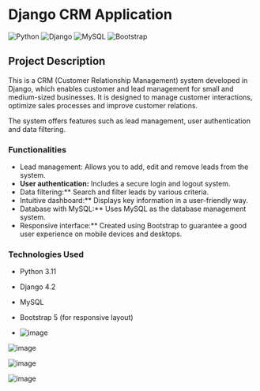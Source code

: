 # **Django CRM Application**
![Python](https://img.shields.io/badge/Python-3.11-blue.svg)
![Django](https://img.shields.io/badge/Django-4.2-green.svg)
![MySQL](https://img.shields.io/badge/MySQL-8.0-blue.svg)
![Bootstrap](https://img.shields.io/badge/Bootstrap-5.0-purple.svg)



## **Project Description**

This is a CRM (Customer Relationship Management) system developed in Django, which enables customer and lead management for small and medium-sized businesses. 
It is designed to manage customer interactions, optimize sales processes and improve customer relations.

The system offers features such as lead management, user authentication and data filtering.

### **Functionalities**

- Lead management: Allows you to add, edit and remove leads from the system.
- **User authentication:** Includes a secure login and logout system.
- Data filtering:** Search and filter leads by various criteria.
- Intuitive dashboard:** Displays key information in a user-friendly way.
- Database with MySQL:** Uses MySQL as the database management system.
- Responsive interface:** Created using Bootstrap to guarantee a good user experience on mobile devices and desktops.

### **Technologies Used**

- Python 3.11
- Django 4.2
- MySQL
- Bootstrap 5 (for responsive layout)

- ![image](https://github.com/user-attachments/assets/d09b5a35-06df-471e-978e-02435a03acce)


![image](https://github.com/user-attachments/assets/11176320-e43f-4a39-93a9-cc64e0993de9)

![image](https://github.com/user-attachments/assets/86f5a9b0-81d0-4df4-a542-7ad859e7d9f2)

![image](https://github.com/user-attachments/assets/683e5ad4-18d4-43c2-aff4-a345357ad7d7)



